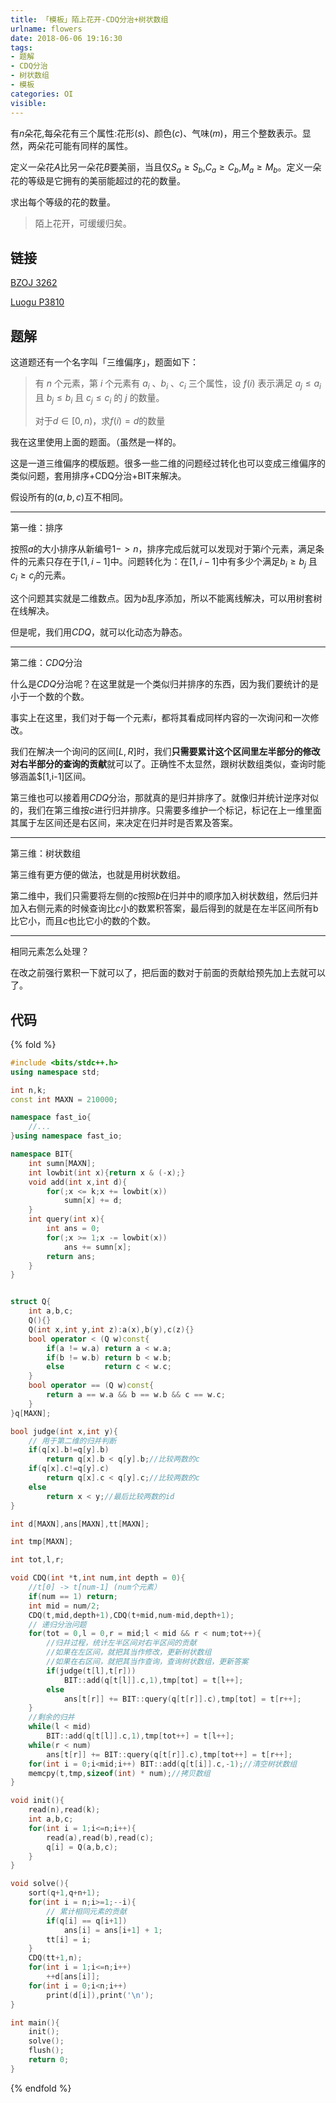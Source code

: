 ```yaml
---
title: 「模板」陌上花开-CDQ分治+树状数组
urlname: flowers
date: 2018-06-06 19:16:30
tags:
- 题解
- CDQ分治
- 树状数组
- 模板
categories: OI
visible:
---
```


有$n$朵花,每朵花有三个属性:花形($s$)、颜色($c$)、气味($m$)，用三个整数表示。显然，两朵花可能有同样的属性。

定义一朵花$A$比另一朵花$B$要美丽，当且仅$S_a\geq S_b$,$C_a\geq C_b$,$M_a \geq M_b$。定义一朵花的等级是它拥有的美丽能超过的花的数量。

求出每个等级的花的数量。

<!-- more -->

> 陌上花开，可缓缓归矣。

## 链接

[BZOJ 3262](https://www.lydsy.com/JudgeOnline/problem.php?id=3262)

[Luogu P3810](https://www.luogu.org/problemnew/show/P3810)

## 题解

这道题还有一个名字叫「三维偏序」，题面如下：

> 有 $n$ 个元素，第 $i$ 个元素有 $a_i$ 、$b_i$ 、$c_i$ 三个属性，设 $f(i)$ 表示满足 $a_j \leq a_i$ 且 $b_j \leq b_i$ 且 $c_j \leq c_i$ 的 $j$ 的数量。
>
> 对于$d \in [0, n)$，求$f(i) = d$的数量

我在这里使用上面的题面。（虽然是一样的。

这是一道三维偏序的模版题。很多一些二维的问题经过转化也可以变成三维偏序的类似问题，套用排序+CDQ分治+BIT来解决。

假设所有的$(a,b,c)$互不相同。

- - -

第一维：排序

按照$a$的大小排序从新编号$1 -> n$，排序完成后就可以发现对于第$i$个元素，满足条件的元素只存在于$[1,i-1]$中。问题转化为：在$[1,i-1]$中有多少个满足$b_i \geq b_j$ 且 $c_i \geq c_j$的元素。

这个问题其实就是二维数点。因为$b$乱序添加，所以不能离线解决，可以用树套树在线解决。

但是呢，我们用$CDQ$，就可以化动态为静态。

- - -

第二维：$CDQ$分治

什么是$CDQ$分治呢？在这里就是一个类似归并排序的东西，因为我们要统计的是小于一个数的个数。

事实上在这里，我们对于每一个元素$i$，都将其看成同样内容的一次询问和一次修改。

我们在解决一个询问的区间$[L,R]$时，我们**只需要累计这个区间里左半部分的修改对右半部分的查询的贡献**就可以了。正确性不太显然，跟树状数组类似，查询时能够涵盖$[1,i-1]区间。

第三维也可以接着用$CDQ$分治，那就真的是归并排序了。就像归并统计逆序对似的，我们在第三维按$c$进行归并排序。只需要多维护一个标记，标记在上一维里面其属于左区间还是右区间，来决定在归并时是否累及答案。

- - -

第三维：树状数组

第三维有更方便的做法，也就是用树状数组。

第二维中，我们只需要将左侧的$c$按照$b$在归并中的顺序加入树状数组，然后归并加入右侧元素的时候查询比$c$小的数累积答案，最后得到的就是在左半区间所有b比它小，而且$c$也比它小的数的个数。

- - -

相同元素怎么处理？

在改之前强行累积一下就可以了，把后面的数对于前面的贡献给预先加上去就可以了。

## 代码

{% fold %}
```cpp
#include <bits/stdc++.h>
using namespace std;

int n,k;
const int MAXN = 210000;

namespace fast_io{
    //...
}using namespace fast_io;

namespace BIT{
    int sumn[MAXN];
    int lowbit(int x){return x & (-x);}
    void add(int x,int d){
        for(;x <= k;x += lowbit(x))
            sumn[x] += d;
    }
    int query(int x){
        int ans = 0;
        for(;x >= 1;x -= lowbit(x))
            ans += sumn[x];
        return ans;
    }
}


struct Q{
    int a,b,c;
    Q(){}
    Q(int x,int y,int z):a(x),b(y),c(z){}
    bool operator < (Q w)const{
        if(a != w.a) return a < w.a;
        if(b != w.b) return b < w.b;
        else         return c < w.c;
    }
    bool operator == (Q w)const{
        return a == w.a && b == w.b && c == w.c;
    }
}q[MAXN];

bool judge(int x,int y){
    // 用于第二维的归并判断
    if(q[x].b!=q[y].b)
        return q[x].b < q[y].b;//比较两数的c
    if(q[x].c!=q[y].c)
        return q[x].c < q[y].c;//比较两数的c
    else
        return x < y;//最后比较两数的id
}

int d[MAXN],ans[MAXN],tt[MAXN];

int tmp[MAXN];

int tot,l,r;

void CDQ(int *t,int num,int depth = 0){
    //t[0] -> t[num-1] (num个元素） 
    if(num == 1) return;
    int mid = num/2;
    CDQ(t,mid,depth+1),CDQ(t+mid,num-mid,depth+1);
    // 递归分治问题
    for(tot = 0,l = 0,r = mid;l < mid && r < num;tot++){
        //归并过程，统计左半区间对右半区间的贡献
        //如果在左区间，就把其当作修改，更新树状数组
        //如果在右区间，就把其当作查询，查询树状数组，更新答案
        if(judge(t[l],t[r]))
            BIT::add(q[t[l]].c,1),tmp[tot] = t[l++];
        else
            ans[t[r]] += BIT::query(q[t[r]].c),tmp[tot] = t[r++];
    }
    //剩余的归并
    while(l < mid)
        BIT::add(q[t[l]].c,1),tmp[tot++] = t[l++];
    while(r < num)
        ans[t[r]] += BIT::query(q[t[r]].c),tmp[tot++] = t[r++];
    for(int i = 0;i<mid;i++) BIT::add(q[t[i]].c,-1);//清空树状数组
    memcpy(t,tmp,sizeof(int) * num);//拷贝数组
}

void init(){
    read(n),read(k);
    int a,b,c;
    for(int i = 1;i<=n;i++){
        read(a),read(b),read(c);
        q[i] = Q(a,b,c);
    }
}

void solve(){
    sort(q+1,q+n+1);
    for(int i = n;i>=1;--i){
        // 累计相同元素的贡献
        if(q[i] == q[i+1])
            ans[i] = ans[i+1] + 1;
        tt[i] = i;
    }
    CDQ(tt+1,n);
    for(int i = 1;i<=n;i++)
        ++d[ans[i]];
    for(int i = 0;i<n;i++)
        print(d[i]),print('\n');
}

int main(){
    init();
    solve();
    flush();
    return 0;
} 
```
{% endfold %}



